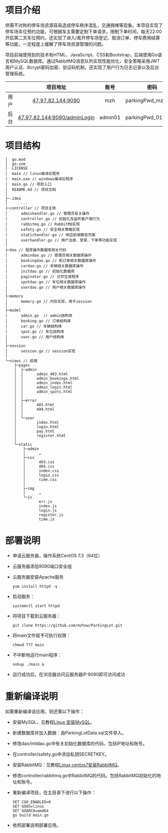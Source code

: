 # 项目介绍

供需不对称的停车场资源容易造成停车秩序混乱，交通拥堵等现象。本项目实现了停车场车位预约功能，可根据车主需要定制下单请求，限制下单时间，每天22:00开启第二天车位预约，还实现了进入/离开停车场登记、取消订单、停车费用结算等功能，一定程度上缓解了停车场资源管理的问题。

项目前端使用到的技术有HTML、JavaScript、CSS和Bootstrap，后端使用Go语言和MySQL数据库。通过RabbitMQ消息队列实现性能优化，安全策略采用JWT用户认证、Bcrypt密码加密、验证码机制，还实现了用户行为日志记录以及后台管理系统。

|      |                           项目地址                           |  账号   |        密码         |
| ---- | :----------------------------------------------------------: | :-----: | :-----------------: |
| 用户 |        [47.97.82.144:9090](http://47.97.82.144:9090)         |   mzh   | parkingPwd_mzh.User |
| 后台 | [47.97.82.144:9090/adminLogin](http://47.97.82.144:9090/adminLogin) | admin01 | parkingPwd_01.Admin |

# 项目结构

```
│  go.mod
│  go.sum
│  LICENSE
│  main // linux编译后程序
│  main.exe // windows编译后程序
│  main.go // 项目入口
│  README.md // 项目文档
│
├─.idea
│      ...
├─controller // 项目主体
│      adminhandler.go // 管理员有关操作
│      controller.go // 初始化及监听客户端行为
│      rabbitmq.go // RabbitMQ实现
│      safety.go // 安全相关策略实现
│      statichandler.go // 响应前端静态页面
│      userhandler.go // 用户注册、登录、下单等功能实现
│
├─dao // 程序操作数据库相关代码
│      admindao.go // 管理员相关数据库操作
│      bookingdao.go // 和订单相关数据库操作
│      cardao.go // 车辆相关数据库操作
│      initdao.go // 初始化数据库
│      paginator.go // 分页生成程序
│      spotdao.go // 车位相关数据库操作
│      userdao.go // 用户相关数据库操作
│
├─memory
│      memory.go // 内存实现，用于session
│
├─model
│      admin.go  // admin结构体
│      booking.go // 订单结构体
│      car.go // 车辆结构体
│      spot.go // 车位结构体
│      user.go // 用户结构体
│
├─session
│      session.go // session实现
│
└─views // 前端
    ├─pages
    │  ├─admin
    │  │      admin_403.html
    │  │      admin_bookings.html
    │  │      admin_index.html
    │  │      admin_login.html
    │  │      admin_spots.html
    │  │
    │  ├─error
    │  │      403.html
    │  │      404.html
    │  │
    │  └─user
    │         index.html
    │         login.html
    │         pay.html
    │         register.html
    │
    └─static
        ├─admin
        │      … 
        ├─css
        │      403.css
        │      404.css
        │      index.css
        │      login.css
        │      time.css
        │
        ├─img
        │      …
        └─js
               err.js
               index.js
               login.js
               register.js
               time.js
```

# 部署说明

- 申请云服务器，操作系统CentOS 7.3（64位）

- 云服务器添加9090端口安全组

- 云服务器安装Apache服务

  ```
  yum install httpd -y
  ```

- 启动服务：

  ```
  systemctl start httpd
  ```

- 将项目下载到云服务器：

  ```
  git clone https://github.com/mzhow/ParkingLot.git
  ```

- 将main文件赋予可执行权限：

  ```
  chmod 777 main
  ```

- 不中断地运行main程序：

  ```
  nohup ./main &
  ```

- 运行成功后，在浏览器访问云服务器IP:9090即可访问成功

# 重新编译说明

如需重新编译该应用，则还需以下操作：

- 安装MySQL，见教程[Linux 安装MySQL](https://www.cnblogs.com/wangpeng00700/p/13539856.html)。

- 新建数据库并加入数据：由ParkingLotData.sql文件导入。

- 修改dao/initdao.go中有关初始化数据库的代码，包括IP地址和账号。

- 在controller/safety.go中添加私钥SECRETKEY。

- 安装RabbitMQ：见教程[Linux centos7安装RabbitMQ](https://www.jianshu.com/p/ee9f7594212b)。

- 修改controller/rabbitmq.go中RabbitMQ的代码，包括RabbitMQ初始化的地址和账号。

- 重新编译项目，在主目录下进行以下操作：

  ```
  SET CGO_ENABLED=0
  SET GOOS=linux
  SET GOARCH=amd64
  go build main.go
  ```

- 依照部署说明部署应用。